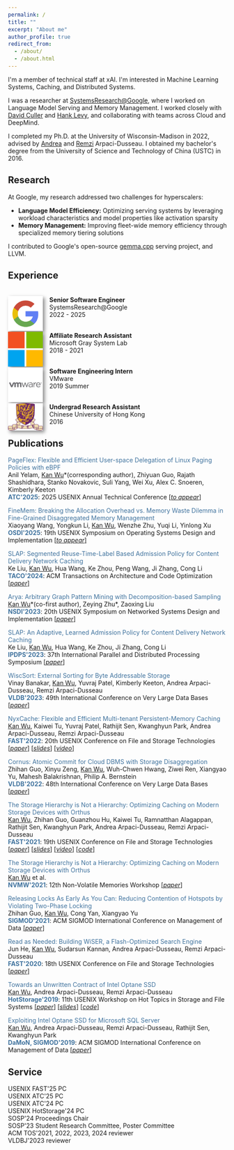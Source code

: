 ```yaml
---
permalink: /
title: ""
excerpt: "About me"
author_profile: true
redirect_from: 
  - /about/
  - /about.html
---
```


<!-- ## Biography -->




I'm a member of technical staff at xAI. I'm interested in Machine Learning Systems, Caching, and Distributed Systems.

I was a researcher at [SystemsResearch@Google](https://techsysinfra.google/research/), where I worked on Language Model Serving and Memory Management. I worked closely with [David Culler](https://en.wikipedia.org/wiki/David_Culler) and [Hank Levy](https://en.wikipedia.org/wiki/Hank_Levy_(computer_scientist)), and collaborating with teams across Cloud and DeepMind.

I completed my Ph.D. at the University of Wisconsin-Madison in 2022, advised by [Andrea](http://pages.cs.wisc.edu/~dusseau/) and [Remzi](http://pages.cs.wisc.edu/~remzi/) Arpaci-Dusseau. I obtained my bachelor's degree from the University of Science and Technology of China (USTC) in 2016.


## Research
At Google, my research addressed two challenges for hyperscalers:
- **Language Model Efficiency:** Optimizing serving systems by leveraging workload characteristics and model properties like activation sparsity
- **Memory Management:** Improving fleet-wide memory efficiency through specialized memory tiering solutions

I contributed to Google's open-source [gemma.cpp](https://github.com/google/gemma.cpp) serving project, and LLVM.

## Experience

<br><img style="float: left; box-shadow: 4px 4px 8px #888; margin-right: 15px;" src="images/logo/google-logo.png" width="80px" >
<b>Senior Software Engineer</b><br>SystemsResearch@Google<br>2022 - 2025

<br><img style="float: left; box-shadow: 4px 4px 8px #888; margin-right: 15px;" src="images/logo/ms-logo.png" width="80px" >
<b>Affiliate Research Assistant</b><br>Microsoft Gray System Lab<br>2018 - 2021

<br><img style="float: left; box-shadow: 4px 4px 8px #888; margin-right: 15px;" src="images/logo/vw-logo.png" width="80px" >
<b>Software Engineering Intern</b><br>VMware<br>2019 Summer

<br><img style="float: left; box-shadow: 4px 4px 8px #888; margin-right: 15px;" src="images/logo/cuhk-logo.png" width="80px" >
<b>Undergrad Research Assistant</b><br>Chinese University of Hong Kong<br>2016

## Publications
<span style="color:rgb(64, 115, 158)"> PageFlex: Flexible and Efficient User-space Delegation of Linux Paging Policies with eBPF </span> 
<br> Anil Yelam, <ins>Kan Wu</ins>\*(corresponding author), Zhiyuan Guo, Rajath Shashidhara, Stanko Novakovic, Suli Yang, Wei Xu, Alex C. Snoeren, Kimberly Keeton
<br><b style="color:rgb(64, 115, 158)">ATC'2025</b>: 2025 USENIX Annual Technical Conference <a href="">[*to appear*]</a>

<span style="color:rgb(64, 115, 158)"> FineMem: Breaking the Allocation Overhead vs. Memory Waste Dilemma in Fine-Grained Disaggregated Memory Management </span> 
<br> Xiaoyang Wang, Yongkun Li, <ins>Kan Wu</ins>, Wenzhe Zhu, Yuqi Li, Yinlong Xu
<br><b style="color:rgb(64, 115, 158)">OSDI'2025</b>: 19th USENIX Symposium on Operating Systems Design and Implementation <a href="">[*to appear*]</a>

<span style="color:rgb(64, 115, 158)"> SLAP: Segmented Reuse-Time-Label Based Admission Policy for Content Delivery Network Caching </span> 
<br> Ke Liu, <ins>Kan Wu</ins>, Hua Wang, Ke Zhou, Peng Wang, Ji Zhang, Cong Li
<br><b style="color:rgb(64, 115, 158)">TACO'2024</b>: ACM Transactions on Architecture and Code Optimization <a href="https://dl.acm.org/doi/pdf/10.1145/3646550">[*paper*]</a>

<span style="color:rgb(64, 115, 158)"> Arya: Arbitrary Graph Pattern Mining with Decomposition-based Sampling </span> 
<br> <ins>Kan Wu</ins>\*(co-first author), Zeying Zhu\*, Zaoxing Liu 
<br><b style="color:rgb(64, 115, 158)">NSDI'2023</b>: 20th USENIX Symposium on Networked Systems Design and Implementation <a href="https://www.usenix.org/system/files/nsdi23-zhu.pdf">[*paper*]</a> 

<span style="color:rgb(64, 115, 158)"> SLAP: An Adaptive, Learned Admission Policy for Content Delivery Network Caching</span> 
<br> Ke Liu, <ins>Kan Wu</ins>, Hua Wang, Ke Zhou, Ji Zhang, Cong Li
<br><b style="color:rgb(64, 115, 158)">IPDPS'2023</b>: 37th International Parallel and Distributed Processing Symposium <a href="https://ieeexplore.ieee.org/abstract/document/10177483">[*paper*]</a>

<span style="color:rgb(64, 115, 158)"> WiscSort: External Sorting for Byte Addressable Storage </span>
<br> Vinay Banakar, <ins>Kan Wu</ins>, Yuvraj Patel, Kimberly Keeton, Andrea Arpaci-Dusseau, Remzi Arpaci-Dusseau
<br><b style="color:rgb(64, 115, 158)">VLDB'2023</b>: 49th International Conference on Very Large Data Bases <a href="https://www.vldb.org/pvldb/vol16/p2103-banakar.pdf">[*paper*]</a>

<!-- <span style="color:rgb(64, 115, 158)"> Evolving System Stack for Persistent Memory: Device Characterization, Caching, and Sharing Perspectives</span>
<br> <ins>Kan Wu</ins>
<br><b style="color:rgb(64, 115, 158)">Ph.D. Thesis </b>: University of Wisconsin-Madison <a href="https://sherlockwu.github.io/files/kan_thesis_final_draft.pdf">[*paper*]</a>  -->

<span style="color:rgb(64, 115, 158)"> NyxCache: Flexible and Efficient Multi-tenant Persistent-Memory Caching  </span> 
<br> <ins>Kan Wu</ins>, Kaiwei Tu, Yuvraj Patel, Rathijit Sen, Kwanghyun Park, Andrea Arpaci-Dusseau, Remzi Arpaci-Dusseau 
<br><b style="color:rgb(64, 115, 158)">FAST'2022</b>: 20th USENIX Conference on File and Storage Technologies <a href="https://www.usenix.org/system/files/fast22-wu.pdf">[*paper*]</a> <a href="https://www.usenix.org/system/files/fast22_slides_wu.pdf">[*slides*]</a> <a href="https://www.usenix.org/conference/fast22/presentation/wu">[*video*]</a>

<span style="color:rgb(64, 115, 158)"> Cornus: Atomic Commit for Cloud DBMS with Storage Disaggregation </span> 
<br> Zhihan Guo, Xinyu Zeng, <ins>Kan Wu</ins>, Wuh-Chwen Hwang, Ziwei Ren, Xiangyao Yu, Mahesh Balakrishnan, Philip A. Bernstein 
<br><b style="color:rgb(64, 115, 158)">VLDB'2022</b>: 48th International Conference on Very Large Data Bases <a href="https://arxiv.org/pdf/2102.10185.pdf">[*paper*]</a> 

<span style="color:rgb(64, 115, 158)"> The Storage Hierarchy is Not a Hierarchy: Optimizing Caching on Modern Storage Devices with Orthus</span>
<br><ins>Kan Wu</ins>, Zhihan Guo, Guanzhou Hu, Kaiwei Tu, Ramnatthan Alagappan, Rathijit Sen, Kwanghyun Park, Andrea Arpaci-Dusseau, Remzi Arpaci-Dusseau 
<br><b style="color:rgb(64, 115, 158)">FAST'2021</b>: 19th USENIX Conference on File and Storage Technologies <a href="https://www.usenix.org/system/files/fast21-wu-kan.pdf">[*paper*]</a> <a href="https://research.cs.wisc.edu/adsl/Publications/fast21-kan-slides.pdf">[*slides*]</a> <a href="https://research.cs.wisc.edu/adsl/Publications/fast21-kan-video.mp4">[*video*]</a> <a href="https://github.com/josehu07/open-cas-linux-mf">[*code*]</a>

<span style="color:rgb(64, 115, 158)"> The Storage Hierarchy is Not a Hierarchy: Optimizing Caching on Modern Storage Devices with Orthus</span>
<br><ins>Kan Wu</ins> et al. 
<br><b style="color:rgb(64, 115, 158)">NVMW'2021</b>: 12th Non-Volatile Memories Workshop <a href="https://research.cs.wisc.edu/adsl/Publications/nvmw21-kan.pdf">[*paper*]</a> 

<span style="color:rgb(64, 115, 158)"> Releasing Locks As Early As You Can: Reducing Contention of Hotspots by Violating Two-Phase Locking</span>
<br> Zhihan Guo, <ins>Kan Wu</ins>, Cong Yan, Xiangyao Yu 
<br><b style="color:rgb(64, 115, 158)">SIGMOD'2021</b>: ACM SIGMOD International Conference on Management of Data <a href="https://scarletguo.github.io/files/rdm447-guoA.pdf">[*paper*]</a>

<span style="color:rgb(64, 115, 158)"> Read as Needed: Building WiSER, a Flash-Optimized Search Engine</span>
<br>Jun He, <ins>Kan Wu</ins>, Sudarsun Kannan, Andrea Arpaci-Dusseau, Remzi Arpaci-Dusseau
<br><b style="color:rgb(64, 115, 158)">FAST'2020</b>: 18th USENIX Conference on File and Storage Technologies <a href="https://www.usenix.org/system/files/fast20-he.pdf">[*paper*]</a> 

<span style="color:rgb(64, 115, 158)"> Towards an Unwritten Contract of Intel Optane SSD </span>
<br><ins>Kan Wu</ins>, Andrea Arpaci-Dusseau, Remzi Arpaci-Dusseau
<br><b style="color:rgb(64, 115, 158)">HotStorage'2019</b>: 11th USENIX Workshop on Hot Topics in Storage and File Systems <a href="https://research.cs.wisc.edu/adsl/Publications/hotstorage-contract19.pdf">[*paper*]</a> <a href="https://www.usenix.org/sites/default/files/conference/protected-files/hotstorage19_slides-wu.pdf">[*slides*]</a> <a href="https://github.com/sherlockwu/OptaneBench">[*code*]</a>

<span style="color:rgb(64, 115, 158)"> Exploiting Intel Optane SSD for Microsoft SQL Server</span>
<br><ins>Kan Wu</ins>, Andrea Arpaci-Dusseau, Remzi Arpaci-Dusseau, Rathijit Sen, Kwanghyun Park
<br><b style="color:rgb(64, 115, 158)">DaMoN, SIGMOD'2019</b>: ACM SIGMOD International Conference on Management of Data <a href="https://research.cs.wisc.edu/adsl/Publications/damon-optane19.pdf">[*paper*]</a> 

## Service
USENIX FAST'25 PC <br>
USENIX ATC'25 PC <br>
USENIX ATC'24 PC <br>
USENIX HotStorage'24 PC <br>
SOSP'24 Proceedings Chair <br>
SOSP'23 Student Research Committee, Poster Committee <br>
ACM TOS'2021, 2022, 2023, 2024 reviewer<br>
VLDBJ'2023 reviewer <br>

<!-- ## Invited / Conference Talks
Reflecting on PMEM, The Start of Modern Memory Hierarchies Research @ USTC 2023 <br>
Towards Auto Cache Tuning For HTAP Systems @ HTAP Summit 2022 <br>
Evolving System Stack for PMEM - Caching, Sharing Perspectives @ Google SRG 2022 <br>
Evolving System Stack for PMEM - Caching, Sharing Perspectives @ Google Madison 2022 <br>
Evolving System Stack for PMEM - Caching, Sharing Perspectives @ VMware Research 2022 <br>
Evolving System Stack for PMEM - Caching, Sharing Perspectives @ CMU PDL 2022 <br>
Multi-tenant Persistent Memory Caching @ FAST 2022 <br>
Caching for Modern Storage Hierarchies @ ChinaSys 2021  <br>
Caching for Modern Storage Hierarchies @ Microsoft Gray System Lab 2021 <br> 
Optimizing Caching on Modern Storage Devices with Orthus @ FAST 2021  <br>
Unwritten Contract of Optane SSD @ HotStorage 2019  <br>
Optane SSD Caching for Microsoft SQL Server @ DaMoN 2019 <br> -->
